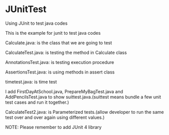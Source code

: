 # JUnitTest
Using JUnit to test java codes

This is the example for junit to test java codes

Calculate.java: is the class that we are going to test

CalculateTest.java: is testing the method in Calculate class

AnnotationsTest.java: is testing execution procedure

AssertionsTest.java: is using methods in assert class

timetest.java: is time test

I add FirstDayAtSchool.java, PrepareMyBagTest.java and AddPencilsTest.java to show suittest.java.(suittest means bundle a few unit test cases and run it together.)

CalculateTest2.java: is Parameterized tests.(allow developer to run the same test over and over again using different values.)

NOTE: Please remember to add JUnit 4 library

